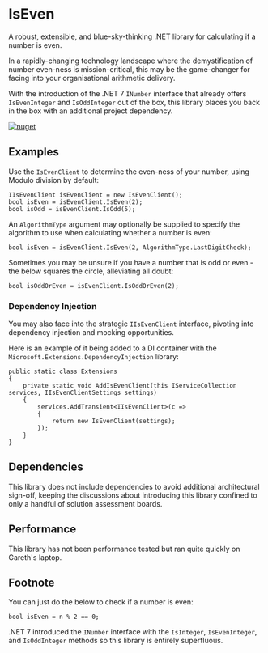 # IsEven

A robust, extensible, and blue-sky-thinking .NET library for calculating if a number is even.

In a rapidly-changing technology landscape where the demystification of number even-ness is mission-critical, this may be the game-changer for facing into your organisational arithmetic delivery.

With the introduction of the .NET 7 `INumber` interface that already offers `IsEvenInteger` and `IsOddInteger` out of the box, this library places you back in the box with an additional project dependency.

[![nuget](https://badgen.net/nuget/v/IsEven?icon=nuget)](https://www.nuget.org/packages/IsEven)


## Examples

Use the `IsEvenClient` to determine the even-ness of your number, using Modulo division by default:

```
IIsEvenClient isEvenClient = new IsEvenClient();
bool isEven = isEvenClient.IsEven(2);
bool isOdd = isEvenClient.IsOdd(5);
```

An `AlgorithmType` argument may optionally be supplied to specify the algorithm to use when calculating whether a number is even:

```
bool isEven = isEvenClient.IsEven(2, AlgorithmType.LastDigitCheck);
```

Sometimes you may be unsure if you have a number that is odd or even - the below squares the circle, alleviating all doubt:

```
bool isOddOrEven = isEvenClient.IsOddOrEven(2);
```

### Dependency Injection

You may also face into the strategic `IIsEvenClient` interface, pivoting into dependency injection and mocking opportunities.

Here is an example of it being added to a DI container with the `Microsoft.Extensions.DependencyInjection` library:

```
public static class Extensions
{
    private static void AddIsEvenClient(this IServiceCollection services, IIsEvenClientSettings settings)
    {
        services.AddTransient<IIsEvenClient>(c =>
        {
            return new IsEvenClient(settings);
        });
    }
}
```

## Dependencies

This library does not include dependencies to avoid additional architectural sign-off, keeping the discussions about introducing this library confined to only a handful of solution assessment boards.

## Performance

This library has not been performance tested but ran quite quickly on Gareth's laptop.

## Footnote

You can just do the below to check if a number is even:

```
bool isEven = n % 2 == 0;
```

.NET 7 introduced the `INumber` interface with the `IsInteger`, `IsEvenInteger`, and `IsOddInteger` methods so this library is entirely superfluous.
